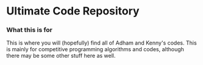 # Ultimate Code Repository
### What this is for
This is where you will (hopefully) find all of Adham and Kenny's codes.
This is mainly for competitive programming algorithms and codes, although there may be some other stuff here as well.
